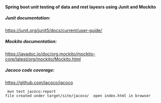 
#### Spring boot unit testing of data and rest layesrs using Junit and Mockito

##### Junit documentation:

https://junit.org/junit5/docs/current/user-guide/

##### Mockito documentation:

https://javadoc.io/doc/org.mockito/mockito-core/latest/org/mockito/Mockito.html         

##### Jacoco code coverage:

https://github.com/jacoco/jacoco

```  mvn test jacoco:report ```  
```file created under target/site/jacoco/  open index.html in browser```
